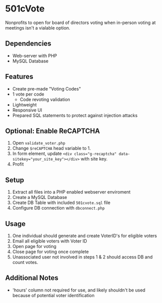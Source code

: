 # 501cVote
Nonprofits to open for board of directors voting when in-person voting at meetings isn't a vialable option.

## Dependencies 
* Web-server with PHP
* MySQL Database

## Features
* Create pre-made "Voting Codes"
* 1 vote per code
   * Code revoting validation
* Lightweight
* Responsive UI
* Prepared SQL statements to protect against injection attacks

## Optional: Enable ReCAPTCHA
1. Open `validate_voter.php`
2. Change `$reCAPTCHA` head variable to 1.
3. In form element, update `<div class="g-recaptcha" data-sitekey="your_site_key"></div>` with site key.
4. Profit

## Setup
1. Extract all files into a PHP enabled webserver enviroment
2. Create a MySQL Database
3. Create DB Table with included `501cvote.sql` file
4. Configure DB connection with `dbconnect.php`

## Usage
1. One individual should generate and create VoterID's for eligible voters
2. Email all eligible voters with Voter ID
3. Open page for voting
4. Close page for voting once complete
5. Unassociated user not involved in steps 1 & 2 should access DB and count votes.

## Additional Notes
* 'hours' column not required for use, and likely shouldn't be used because of potential voter identification
